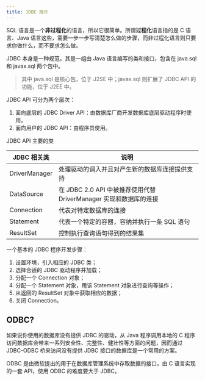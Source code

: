 ```yaml
---
title: JDBC 简介
---
```


SQL 语言是一个**非过程化**的语言，所以它很简单。所谓**过程化**语言指的是 C 语言、Java 语言这些，需要一步一步写清楚怎么做的步骤，而非过程化语言则只要求你做什么，而不要求怎么做。

JDBC 本身是一种规范，其是一组由 Java 语言编写的类和接口，包含在 java.sql 和 javax.sql 两个包中。

> 其中 java.sql 是核心包，位于 J2SE 中；javax.sql 则扩展了 JDBC API 的功能，位于 J2EE 中。

JDBC API 可分为两个层次：

1. 面向底层的 JDBC Driver API：由数据库厂商开发数据库底层驱动程序时使用。
2. 面向用户的 JDBC API：由程序员使用。

JDBC API 主要的类

| JDBC 相关类    | 说明                                                         |
| ------------- | ------------------------------------------------------------ |
| DriverManager | 处理驱动的调入并且对产生新的数据库连接提供支持               |
| DataSource    | 在 JDBC 2.0 API 中被推荐使用代替 DriverManager 实现和数据库的连接 |
| Connection    | 代表对特定数据库的连接                                       |
| Statement     | 代表一个特定的容器，容纳并执行一条 SQL 语句                    |
| ResultSet     | 控制执行查询语句得到的结果集                                 |

一个基本的 JDBC 程序开发步骤：

1. 设置环境，引入相应的 JDBC 类；
2. 选择合适的 JDBC 驱动程序并加载；
3. 分配一个 Connection 对象；
4. 分配一个 Statement 对象，用该 Statement 对象进行查询等操作；
5. 从返回的 ResultSet 对象中获取相应的数据；
6. 关闭 Connection。

## ODBC?

如果说你使用的数据库没有提供 JDBC 的驱动，从 Java 程序调用本地的 C 程序访问数据库会带来一系列安全性、完整性、健壮性等方面的问题，因而通过 JDBC-ODBC 桥来访问没有提供 JDBC 接口的数据库是一个常用的方案。

ODBC 是由微软提出的用于在数据库管理系统中存取数据的接口，由 C 语言实现的一套 API，使用 ODBC 的难度要大于 JDBC。